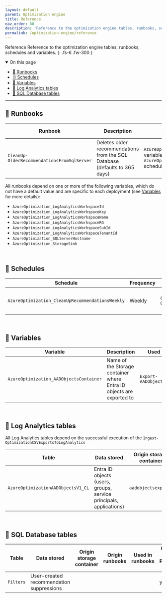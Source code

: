 ```yaml
---
layout: default
parent: Optimization engine
title: Reference
nav_order: 80
description: 'Reference to the optimization engine tables, runbooks, schedules and variables.'
permalink: /optimization-engine/reference
---
```


<span class="fs-9 d-block mb-4">Reference</span>
Reference to the optimization engine tables, runbooks, schedules and variables.
{: .fs-6 .fw-300 }

<details open markdown="1">
   <summary class="fs-2 text-uppercase">On this page</summary>

- [🧿 Runbooks](#-runbooks)
- [⏰ Schedules](#-schedules)
- [🦹 Variables](#-variables)
- [🚥 Log Analytics tables](#-log-analytics-tables)
- [🚥 SQL Database tables](#-sql-database-tables)

</details>

---

## 🧿 Runbooks

| Runbook                                     | Description                      | Upstream dependencies            | Downstream dependencies          |
| ------------------------------------------- | -------------------------------- | -------------------------------- | -------------------------------- |
| `CleanUp-OlderRecommendationsFromSqlServer`       | Deletes older recommendations from the SQL Database (defaults to 365 days) | `AzureOptimization_RecommendationsMaxAgeInDays` variable and `AzureOptimization_CleanUpRecommendationsWeekly` schedule | |

All runbooks depend on one or more of the following variables, which do not have a default value and are specific to each deployment (see [Variables](#-variables) for more details):

- `AzureOptimization_LogAnalyticsWorkspaceId`
- `AzureOptimization_LogAnalyticsWorkspaceKey`
- `AzureOptimization_LogAnalyticsWorkspaceName`
- `AzureOptimization_LogAnalyticsWorkspaceRG`
- `AzureOptimization_LogAnalyticsWorkspaceSubId`
- `AzureOptimization_LogAnalyticsWorkspaceTenantId`
- `AzureOptimization_SQLServerHostname`
- `AzureOptimization_StorageSink`

<br>

## 🧿 Schedules

| Schedule                                    | Frequency                        | Linked runbooks                  | Notes                            |
| ------------------------------------------- | -------------------------------- | -------------------------------- | -------------------------------- |
| `AzureOptimization_CleanUpRecommendationsWeekly`      | Weekly                    | `CleanUp-OlderRecommendationsFromSqlServer` | Can be rescheduled and run anytime |

<br>

## 🧿 Variables

| Variable                                    | Description                      | Used in runbooks                 | Notes                            |
| ------------------------------------------- | -------------------------------- | -------------------------------- | -------------------------------- |
| `AzureOptimization_AADObjectsContainer`     | Name of the Storage container where Entra ID objects are exported to                    | `Export-AADObjectsToBlobStorage` | Changing its value requires you to update the respective row in the `LogAnalyticsIngestControl` SQL table |

<br>

## 🧿 Log Analytics tables

All Log Analytics tables depend on the successful execution of the `Ingest-OptimizationCSVExportsToLogAnalytics`

| Table                                       | Data stored         | Origin storage container  | Origin runbooks    | Used in runbooks   | Used in workbooks  |
| ------------------------------------------- | ------------------- | ------------------------- | ------------------ | ------------------ | ------------------ |
| `AzureOptimizationAADObjectsV1_CL`          | Entra ID objects (users, groups, service principals, applications)   | `aadobjectsexports` | `Export-AADObjectsToBlobStorage` |  | Identities and Roles |

<br>

## 🧿 SQL Database tables

| Table                                       | Data stored         | Origin storage container  | Origin runbooks    | Used in runbooks   | Used in Power BI   |
| ------------------------------------------- | ------------------- | ------------------------- | ------------------ | ------------------ | ------------------ |
| `Filters`                   | User-created recommendation suppressions       |  |  |  | yes |
